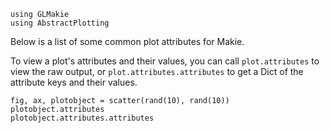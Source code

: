 ```@setup plot_attributes
using GLMakie
using AbstractPlotting
```

Below is a list of some common plot attributes for Makie.

To view a plot's attributes and their values, you can call `plot.attributes` to view the raw output,
or `plot.attributes.attributes` to get a Dict of the attribute keys and their values.

```@example plot_attributes
fig, ax, plotobject = scatter(rand(10), rand(10))
plotobject.attributes
plotobject.attributes.attributes
```
